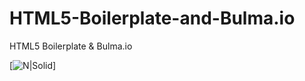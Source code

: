# HTML5-Boilerplate-and-Bulma.io
HTML5 Boilerplate &amp; Bulma.io

[![N|Solid](https://cldup.com/dTxpPi9lDf.thumb.png)]
